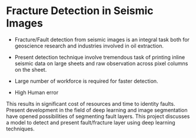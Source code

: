 # Fracture Detection in Seismic Images
- Fracture/Fault detection from seismic images is an integral task both for geoscience research and industries involved in oil extraction.
  
- Present detection technique involve tremendous task of printing inline seismic data on large sheets and raw observation across pixel columns on the sheet.
  
- Large number of workforce is required for faster detection.
  
- High Human error
  
This results in significant cost of resources and time to identity faults. Present development in the field of deep learning and image segmentation have opened possibilities of segmenting fault layers. This project discusses a model to detect and present fault/fracture layer using deep learning techniques.

